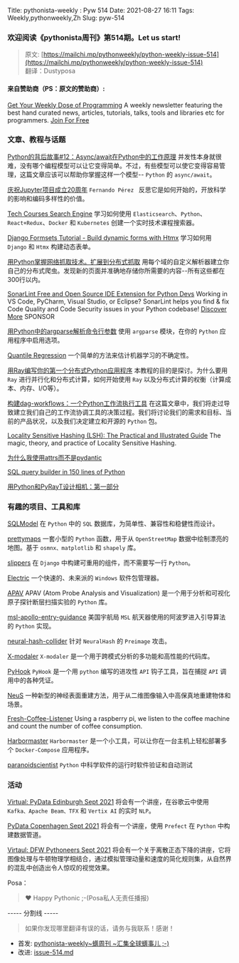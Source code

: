 Title: pythonista-weekly : Pyw 514
Date: 2021-08-27 16:11
Tags: Weekly,pythonweekly,Zh 
Slug: pyw-514

### 欢迎阅读《pythonista周刊》第514期。Let us start!


>原文: [https://mailchi.mp/pythonweekly/python-weekly-issue-514](https://mailchi.mp/pythonweekly/python-weekly-issue-514)  
>翻译：Dustyposa

#### 来自赞助商（PS：原文的赞助商）:

[Get Your Weekly Dose of Programming](https://www.programmerweekly.com/?utm_source=pwad&utm_medium=newsletter)
A weekly newsletter featuring the best hand curated news, articles, tutorials, talks, tools and libraries etc for programmers. [Join For Free](https://www.programmerweekly.com/?utm_source=pwad&utm_medium=newsletter)

### 文章、教程与话题

[Python的背后故事#12：Async/await在Python中的工作原理](https://tenthousandmeters.com/blog/python-behind-the-scenes-12-how-asyncawait-works-in-python/)
并发性本身就很难，没有哪个编程模型可以让它变得简单。不过，有些模型可以使它变得容易管理，这篇文章应该可以帮助你掌握这样一个模型-- `Python` 的 `async/await`。

[庆祝Jupyter项目成立20周年](https://data.berkeley.edu/news/project-jupyter-celebrates-20-years-fernando-perez-reflects-how-it-started-open-sciences)
`Fernando Pérez ` 反思它是如何开始的，开放科学的影响和编码多样性的价值。

[Tech Courses Search Engine](https://github.com/dineshsonachalam/tech-courses-search-engine)
学习如何使用 `Elasticsearch`、`Python`、`React+Redux`、`Docker` 和 `Kubernetes` 创建一个实时技术课程搜索器。

[Django Formsets Tutorial - Build dynamic forms with Htmx](https://justdjango.com/blog/dynamic-forms-in-django-htmx)
学习如何用 `Django` 和 `Htmx` 构建动态表单。

[用Python掌握网络抓取技术。扩展到分布式抓取](https://www.zenrows.com/blog/mastering-web-scraping-in-python-scaling-to-distributed-crawling)
用每个域的自定义解析器建立你自己的分布式爬虫。发现新的页面并准确地存储你所需要的内容--所有这些都在300行以内。

[SonarLint Free and Open Source IDE Extension for Python Devs](https://www.sonarlint.org/?utm_source=python-weekly&utm_medium=paid&utm_campaign=sonarlint&utm_content=slhp-210826)
Working in VS Code, PyCharm, Visual Studio, or Eclipse? SonarLint helps you find & fix Code Quality and Code Security issues in your Python codebase! [Discover More](https://www.sonarlint.org/?utm_source=python-weekly&utm_medium=paid&utm_campaign=sonarlint&utm_content=slhp-210826) SPONSOR

[用Python中的argparse解析命令行参数](https://opensource.com/article/21/8/python-argparse)
使用 `argparse` 模块，在你的 `Python` 应用程序中启用选项。

[Quantile Regression](https://hackmd.io/@cgarciae/quantile-regression)
一个简单的方法来估计机器学习的不确定性。

[用Ray编写你的第一个分布式Python应用程序](https://towardsdatascience.com/writing-your-first-distributed-python-application-with-ray-4248ebc07f41)
本教程的目的是探讨。为什么要用 `Ray` 进行并行化和分布式计算，如何开始使用 `Ray` 以及分布式计算的权衡（计算成本、内存、I/O等）。

[构建dag-workflows：一个Python工作流执行工具](https://medium.com/roivant-technology/building-dag-workflows-16d5c40f7789)
在这篇文章中，我们将走过导致建立我们自己的工作流协调工具的决策过程。我们将讨论我们的需求和目标、当前的产品状况，以及我们决定建立和开源的 `Python` 包。

[Locality Sensitive Hashing (LSH): The Practical and Illustrated Guide](https://www.pinecone.io/learn/locality-sensitive-hashing/)
The magic, theory, and practice of Locality Sensitive Hashing.

[为什么我使用attrs而不是pydantic](https://threeofwands.com/why-i-use-attrs-instead-of-pydantic/)

[SQL query builder in 150 lines of Python](https://death.andgravity.com/query-builder)

[用Python和PyRayT设计相机：第一部分](https://www.fotonixx.com/posts/design-a-camera-with-python-and-pyrayt/)

### 有趣的项目、工具和库

[SQLModel](https://github.com/tiangolo/sqlmodel)
在 `Python` 中的 `SQL` 数据库，为简单性、兼容性和稳健性而设计。

[prettymaps](https://github.com/marceloprates/prettymaps)
一套小型的 `Python` 函数，用于从 `OpenStreetMap` 数据中绘制漂亮的地图。基于 `osmnx、matplotlib` 和 `shapely` 库。

[slippers](https://github.com/mixxorz/slippers)
在 `Django` 中构建可重用的组件，而不需要写一行 `Python`。

[Electric](https://github.com/electric-package-manager/electric)
一个快速的、未来派的 `Windows` 软件包管理器。

[APAV](https://gitlab.com/jesseds/apav)
APAV (Atom Probe Analysis and Visualization) 是一个用于分析和可视化原子探针断层扫描实验的 `Python` 库。

[msl-apollo-entry-guidance](https://github.com/thomasantony/msl-apollo-entry-guidance)
美国宇航局 `MSL` 航天器使用的阿波罗进入引导算法的 `Python` 实现。

[neural-hash-collider](https://github.com/anishathalye/neural-hash-collider)
针对 `NeuralHash` 的 `Preimage` 攻击。

[X-modaler](https://github.com/YehLi/xmodaler)
`X-modaler` 是一个用于跨模式分析的多功能和高性能的代码库。

[PyHook](https://github.com/IlanKalendarov/PyHook)
`PyHook` 是一个用 `python` 编写的进攻性 `API` 钩子工具，旨在捕捉 `API` 调用中的各种凭证。

[NeuS](https://github.com/Totoro97/NeuS)
一种新型的神经表面重建方法，用于从二维图像输入中高保真地重建物体和场景。

[Fresh-Coffee-Listener](https://github.com/datarootsio/fresh-coffee-listener)
Using a raspberry pi, we listen to the coffee machine and count the number of coffee consumption.

[Harbormaster](https://gitlab.com/stavros/harbormaster)
`Harbormaster` 是一个小工具，可以让你在一台主机上轻松部署多个 `Docker-Compose` 应用程序。

[paranoidscientist](https://github.com/mwshinn/paranoidscientist)
`Python` 中科学软件的运行时软件验证和自动测试

### 活动

[Virtual: PyData Edinburgh Sept 2021](https://www.meetup.com/PyData-Edinburgh/events/280303626/)
将会有一个讲座，在谷歌云中使用 `Kafka、Apache Beam、TFX` 和 `Vertix AI` 的实时 `NLP`。

[PyData Copenhagen Sept 2021](https://www.meetup.com/PyData-Copenhagen/events/280036373/)
将会有一个讲座，使用 `Prefect` 在 `Python` 中构建数据管道。

[Virtaul: DFW Pythoneers Sept 2021](https://www.meetup.com/dfwpython/events/274966443)
将会有一个关于离散正态下降的讲座，它将图像处理与牛顿物理学相结合，通过模拟管理动量和速度的简化规则集，从自然界的混乱中创造出令人惊叹的视觉效果。
 


Posa：

> ❤️ Happy Pythonic ;-(Posa私人无责任播报)  


----- 分割线 -----

> 如果你发现哪里翻译有误的话，请务与我联系！感谢！


- 首发: [pythonista-weekly~蠎周刊 ~汇集全球蠎事儿 ;-)](http://weekly.pychina.org/python-weekly/pyw-514.html)
- 改进: [issue-514.md](https://github.com/PyChina/weekly/blob/master/content/python-weekly/issue%23514.md)

